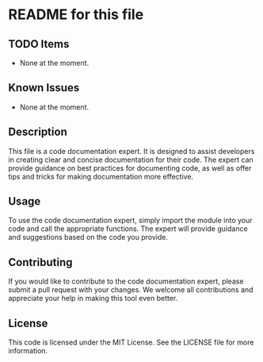 # README for this file

## TODO Items
- None at the moment.

## Known Issues
- None at the moment.

## Description
This file is a code documentation expert. It is designed to assist developers in creating clear and concise documentation for their code. The expert can provide guidance on best practices for documenting code, as well as offer tips and tricks for making documentation more effective. 

## Usage
To use the code documentation expert, simply import the module into your code and call the appropriate functions. The expert will provide guidance and suggestions based on the code you provide. 

## Contributing
If you would like to contribute to the code documentation expert, please submit a pull request with your changes. We welcome all contributions and appreciate your help in making this tool even better. 

## License
This code is licensed under the MIT License. See the LICENSE file for more information.